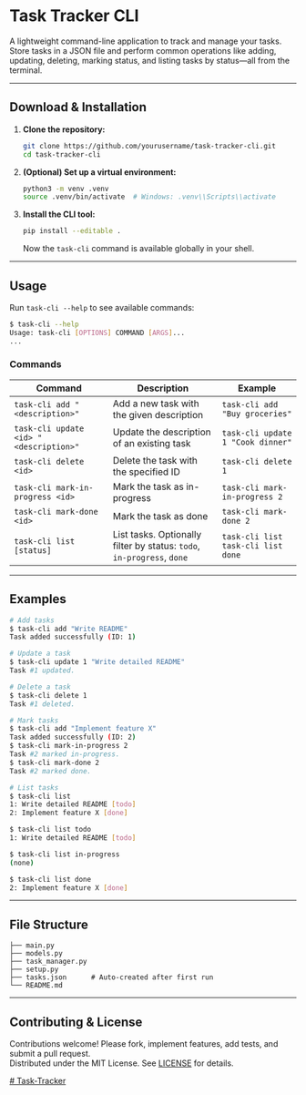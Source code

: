 # Task Tracker CLI

A lightweight command-line application to track and manage your tasks. Store tasks in a JSON file and perform common operations like adding, updating, deleting, marking status, and listing tasks by status—all from the terminal.

---

## Download & Installation

1. **Clone the repository:**
   ```bash
   git clone https://github.com/yourusername/task-tracker-cli.git
   cd task-tracker-cli
   ```
2. **(Optional) Set up a virtual environment:**
   ```bash
   python3 -m venv .venv
   source .venv/bin/activate  # Windows: .venv\\Scripts\\activate
   ```
3. **Install the CLI tool:**
   ```bash
   pip install --editable .
   ```
   Now the `task-cli` command is available globally in your shell.

---

## Usage

Run `task-cli --help` to see available commands:

```bash
$ task-cli --help
Usage: task-cli [OPTIONS] COMMAND [ARGS]...
...
```

### Commands

| Command                                | Description                                                    | Example                                       |
|----------------------------------------|----------------------------------------------------------------|-----------------------------------------------|
| `task-cli add "<description>"`         | Add a new task with the given description                      | `task-cli add "Buy groceries"`               |
| `task-cli update <id> "<description>"` | Update the description of an existing task                     | `task-cli update 1 "Cook dinner"`            |
| `task-cli delete <id>`                 | Delete the task with the specified ID                         | `task-cli delete 1`                           |
| `task-cli mark-in-progress <id>`       | Mark the task as in-progress                                   | `task-cli mark-in-progress 2`                 |
| `task-cli mark-done <id>`              | Mark the task as done                                          | `task-cli mark-done 2`                        |
| `task-cli list [status]`               | List tasks. Optionally filter by status: `todo`, `in-progress`, `done` | `task-cli list` <br> `task-cli list done` |

---

## Examples

```bash
# Add tasks
$ task-cli add "Write README"
Task added successfully (ID: 1)

# Update a task
$ task-cli update 1 "Write detailed README"
Task #1 updated.

# Delete a task
$ task-cli delete 1
Task #1 deleted.

# Mark tasks
$ task-cli add "Implement feature X"
Task added successfully (ID: 2)
$ task-cli mark-in-progress 2
Task #2 marked in-progress.
$ task-cli mark-done 2
Task #2 marked done.

# List tasks
$ task-cli list
1: Write detailed README [todo]
2: Implement feature X [done]

$ task-cli list todo
1: Write detailed README [todo]

$ task-cli list in-progress
(none)

$ task-cli list done
2: Implement feature X [done]
```

---

## File Structure

```
├── main.py
├── models.py
├── task_manager.py
├── setup.py
├── tasks.json      # Auto-created after first run
└── README.md
```

---

## Contributing & License

Contributions welcome! Please fork, implement features, add tests, and submit a pull request.  
Distributed under the MIT License. See [LICENSE](./LICENSE) for details.


[# Task-Tracker](https://roadmap.sh/projects/task-tracker)